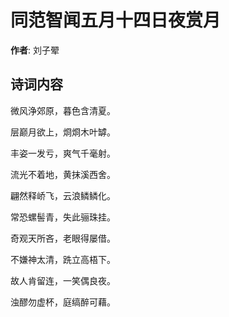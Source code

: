 # 同范智闻五月十四日夜赏月

**作者**: 刘子翚

## 诗词内容

微风浄郊原，暮色含清夏。

层巅月欲上，烱烱木叶罅。

丰姿一发亏，爽气千毫射。

流光不着地，黄抹溪西舍。

翩然释峤飞，云浪鳞鳞化。

常恐螺髻青，失此骊珠挂。

奇观天所吝，老眼得屡借。

不嫌神太清，跣立高梧下。

故人肯留连，一笑偶良夜。

浊醪勿虚杯，庭缟醉可藉。

